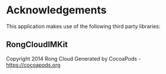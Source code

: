 # Acknowledgements
This application makes use of the following third party libraries:

## RongCloudIMKit

Copyright 2014 Rong Cloud
Generated by CocoaPods - https://cocoapods.org
